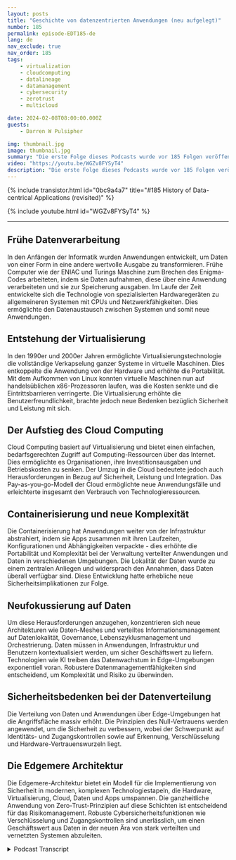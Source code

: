 ```yaml
---
layout: posts
title: "Geschichte von datenzentrierten Anwendungen (neu aufgelegt)"
number: 185
permalink: episode-EDT185-de
lang: de
nav_exclude: true
nav_order: 185
tags:
    - virtualization
    - cloudcomputing
    - datalineage
    - datamanagement
    - cybersecurity
    - zerotrust
    - multicloud

date: 2024-02-08T08:00:00.000Z
guests:
    - Darren W Pulsipher

img: thumbnail.jpg
image: thumbnail.jpg
summary: "Die erste Folge dieses Podcasts wurde vor 185 Folgen veröffentlicht. In dieser Folge überarbeitet der Gastgeber Darren Pulsipher die erste Folge, um aktualisierte Informationen zur Geschichte der datenzentrierten Anwendungsentwicklung zu liefern. Er diskutiert, wie neue Technologien wie Edge Computing und KI die Datengenerierung beeinflusst haben und die Notwendigkeit einer besseren Datenverwaltung."
video: "https://youtu.be/WGZv8FYSyT4"
description: "Die erste Folge dieses Podcasts wurde vor 185 Folgen veröffentlicht. In dieser Folge überarbeitet der Gastgeber Darren Pulsipher die erste Folge, um aktualisierte Informationen zur Geschichte der datenzentrierten Anwendungsentwicklung zu liefern. Er diskutiert, wie neue Technologien wie Edge Computing und KI die Datengenerierung beeinflusst haben und die Notwendigkeit einer besseren Datenverwaltung."
---
```


<div>
{% include transistor.html id="0bc9a4a7" title="#185 History of Data-centrical Applications (revisited)" %}

{% include youtube.html id="WGZv8FYSyT4" %}
</div>

---

## Frühe Datenverarbeitung

In den Anfängen der Informatik wurden Anwendungen entwickelt, um Daten von einer Form in eine andere wertvolle Ausgabe zu transformieren. Frühe Computer wie der ENIAC und Turings Maschine zum Brechen des Enigma-Codes arbeiteten, indem sie Daten aufnahmen, diese über eine Anwendung verarbeiteten und sie zur Speicherung ausgaben. Im Laufe der Zeit entwickelte sich die Technologie von spezialisierten Hardwaregeräten zu allgemeineren Systemen mit CPUs und Netzwerkfähigkeiten. Dies ermöglichte den Datenaustausch zwischen Systemen und somit neue Anwendungen.

## Entstehung der Virtualisierung

In den 1990er und 2000er Jahren ermöglichte Virtualisierungstechnologie die vollständige Verkapselung ganzer Systeme in virtuelle Maschinen. Dies entkoppelte die Anwendung von der Hardware und erhöhte die Portabilität. Mit dem Aufkommen von Linux konnten virtuelle Maschinen nun auf handelsüblichen x86-Prozessoren laufen, was die Kosten senkte und die Eintrittsbarrieren verringerte. Die Virtualisierung erhöhte die Benutzerfreundlichkeit, brachte jedoch neue Bedenken bezüglich Sicherheit und Leistung mit sich.

## Der Aufstieg des Cloud Computing

Cloud Computing basiert auf Virtualisierung und bietet einen einfachen, bedarfsgerechten Zugriff auf Computing-Ressourcen über das Internet. Dies ermöglichte es Organisationen, ihre Investitionsausgaben und Betriebskosten zu senken. Der Umzug in die Cloud bedeutete jedoch auch Herausforderungen in Bezug auf Sicherheit, Leistung und Integration. Das Pay-as-you-go-Modell der Cloud ermöglichte neue Anwendungsfälle und erleichterte insgesamt den Verbrauch von Technologieressourcen.

## Containerisierung und neue Komplexität

Die Containerisierung hat Anwendungen weiter von der Infrastruktur abstrahiert, indem sie Apps zusammen mit ihren Laufzeiten, Konfigurationen und Abhängigkeiten verpackte - dies erhöhte die Portabilität und Komplexität bei der Verwaltung verteilter Anwendungen und Daten in verschiedenen Umgebungen. Die Lokalität der Daten wurde zu einem zentralen Anliegen und widersprach den Annahmen, dass Daten überall verfügbar sind. Diese Entwicklung hatte erhebliche neue Sicherheitsimplikationen zur Folge.

## Neufokussierung auf Daten

Um diese Herausforderungen anzugehen, konzentrieren sich neue Architekturen wie Daten-Meshes und verteiltes Informationsmanagement auf Datenlokalität, Governance, Lebenszyklusmanagement und Orchestrierung. Daten müssen in Anwendungen, Infrastruktur und Benutzern kontextualisiert werden, um sicher Geschäftswert zu liefern. Technologien wie KI treiben das Datenwachstum in Edge-Umgebungen exponentiell voran. Robustere Datenmanagementfähigkeiten sind entscheidend, um Komplexität und Risiko zu überwinden.

## Sicherheitsbedenken bei der Datenverteilung

Die Verteilung von Daten und Anwendungen über Edge-Umgebungen hat die Angriffsfläche massiv erhöht. Die Prinzipien des Null-Vertrauens werden angewendet, um die Sicherheit zu verbessern, wobei der Schwerpunkt auf Identitäts- und Zugangskontrollen sowie auf Erkennung, Verschlüsselung und Hardware-Vertrauenswurzeln liegt.

## Die Edgemere Architektur

Die Edgemere-Architektur bietet ein Modell für die Implementierung von Sicherheit in modernen, komplexen Technologiestapeln, die Hardware, Virtualisierung, Cloud, Daten und Apps umspannen. Die ganzheitliche Anwendung von Zero-Trust-Prinzipien auf diese Schichten ist entscheidend für das Risikomanagement. Robuste Cybersicherheitsfunktionen wie Verschlüsselung und Zugangskontrollen sind unerlässlich, um einen Geschäftswert aus Daten in der neuen Ära von stark verteilten und vernetzten Systemen abzuleiten.



<details>
<summary> Podcast Transcript </summary>

<p></p>

</details>
